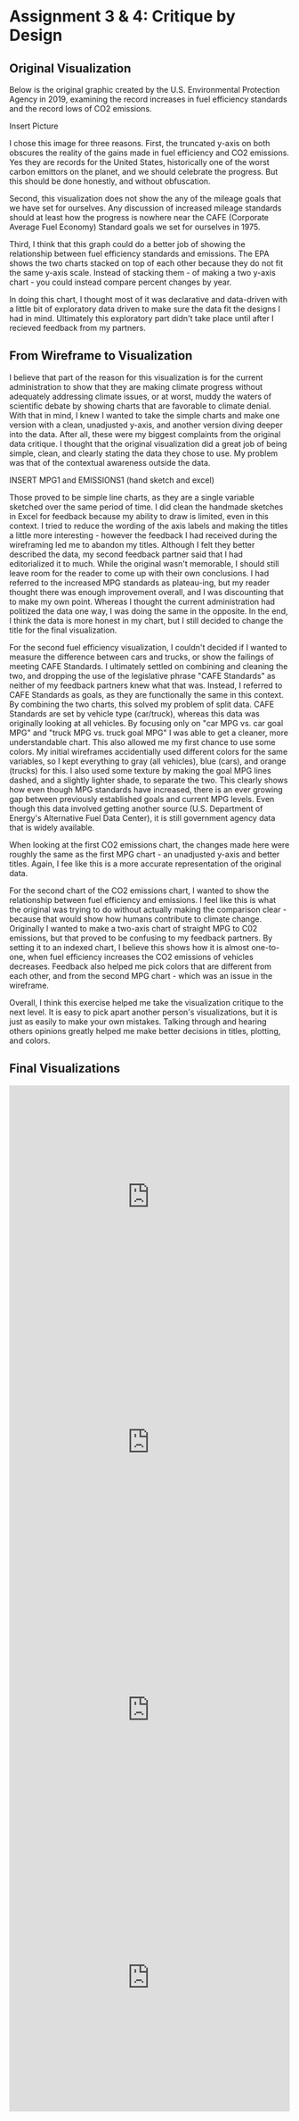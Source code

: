 # Assignment 3 & 4: Critique by Design

## Original Visualization
Below is the original graphic created by the U.S. Environmental Protection Agency in 2019, examining the record increases in fuel efficiency standards and the record lows of CO2 emissions.

Insert Picture

I chose this image for three reasons. First, the truncated y-axis on both obscures the reality of the gains made in fuel efficiency and CO2 emissions. Yes they are records for the United States, historically one of the worst carbon emittors on the planet, and we should celebrate the progress. But this should be done honestly, and without obfuscation. 

Second, this visualization does not show the any of the mileage goals that we have set for ourselves. Any discussion of increased mileage standards should at least how the progress is nowhere near the CAFE (Corporate Average Fuel Economy) Standard goals we set for ourselves in 1975.

Third, I think that this graph could do a better job of showing the relationship between fuel efficiency standards and emissions. The EPA shows the two charts stacked on top of each other because they do not fit the same y-axis scale. Instead of stacking them - of making a two y-axis chart - you could instead compare percent changes by year.

In doing this chart, I thought most of it was declarative and data-driven with a little bit of exploratory data driven to make sure the data fit the designs I had in mind. Ultimately this exploratory part didn't take place until after I recieved feedback from my partners.

## From Wireframe to Visualization

I believe that part of the reason for this visualization is for the current administration to show that they are making climate progress without adequately addressing climate issues, or at worst, muddy the waters of scientific debate by showing charts that are favorable to climate denial. With that in mind, I knew I wanted to take the simple charts and make one version with a clean, unadjusted y-axis, and another version diving deeper into the data. After all, these were my biggest complaints from the original data critique. I thought that the original visualization did a great job of being simple, clean, and clearly stating the data they chose to use. My problem was that of the contextual awareness outside the data.

INSERT MPG1 and EMISSIONS1 (hand sketch and excel)

Those proved to be simple line charts, as they are a single variable sketched over the same period of time. I did clean the handmade sketches in Excel for feedback because my ability to draw is limited, even in this context. I tried to reduce the wording of the axis labels and making the titles a little more interesting - however the feedback I had received during the wireframing led me to abandon my titles. Although I felt they better described the data, my second feedback partner said that I had editorialized it to much. While the original wasn't memorable, I should still leave room for the reader to come up with their own conclusions. I had referred to the increased MPG standards as plateau-ing, but my reader thought there was enough improvement overall, and I was discounting that to make my own point. Whereas I thought the current administration had politized the data one way, I was doing the same in the opposite. In the end, I think the data is more honest in my chart, but I still decided to change the title for the final visualization.

For the second fuel efficiency visualization, I couldn't decided if I wanted to measure the difference between cars and trucks, or show the failings of meeting CAFE Standards. I ultimately settled on combining and cleaning the two, and dropping the use of the legislative phrase "CAFE Standards" as neither of my feedback partners knew what that was. Instead, I referred to CAFE Standards as goals, as they are functionally the same in this context. By combining the two charts, this solved my problem of split data. CAFE Standards are set by vehicle type (car/truck), whereas this data was originally looking at all vehicles. By focusing only on "car MPG vs. car goal MPG" and "truck MPG vs. truck goal MPG" I was able to get a cleaner, more understandable chart. This also allowed me my first chance to use some colors. My initial wireframes accidentially used different colors for the same variables, so I kept everything to gray (all vehicles), blue (cars), and orange (trucks) for this. I also used some texture by making the goal MPG lines dashed, and a slightly lighter shade, to separate the two. This clearly shows how even though MPG standards have increased, there is an ever growing gap between previously established goals and current MPG levels. Even though this data involved getting another source (U.S. Department of Energy's Alternative Fuel Data Center), it is still government agency data that is widely available.

When looking at the first CO2 emissions chart, the changes made here were roughly the same as the first MPG chart - an unadjusted y-axis and better titles. Again, I fee like this is a more accurate representation of the original data.

For the second chart of the CO2 emissions chart, I wanted to show the relationship between fuel efficiency and emissions. I feel like this is what the original was trying to do without actually making the comparison clear - because that would show how humans contribute to climate change. Originally I wanted to make a two-axis chart of straight MPG to C02 emissions, but that proved to be confusing to my feedback partners. By setting it to an indexed chart, I believe this shows how it is almost one-to-one, when fuel efficiency increases the CO2 emissions of vehicles decreases. Feedback also helped me pick colors that are different from each other, and from the second MPG chart - which was an issue in the wireframe.

Overall, I think this exercise helped me take the visualization critique to the next level. It is easy to pick apart another person's visualizations, but it is just as easily to make your own mistakes. Talking through and hearing others opinions greatly helped me make better decisions in titles, plotting, and colors.

## Final Visualizations

<iframe title="Average Fuel Efficiency (MPG) for All Vehicles in the U.S." aria-label="Interactive line chart" id="datawrapper-chart-d921x" src="https://datawrapper.dwcdn.net/d921x/3/" scrolling="no" frameborder="0" style="width: 0; min-width: 100% !important; border: none;" height="400"></iframe><script type="text/javascript">!function(){"use strict";window.addEventListener("message",(function(a){if(void 0!==a.data["datawrapper-height"])for(var e in a.data["datawrapper-height"]){var t=document.getElementById("datawrapper-chart-"+e)||document.querySelector("iframe[src*='"+e+"']");t&&(t.style.height=a.data["datawrapper-height"][e]+"px")}}))}();
</script>

<iframe title="Comparing Real Fuel Efficiency to MPG Goals by Vehicle Type" aria-label="Interactive line chart" id="datawrapper-chart-OqEhQ" src="https://datawrapper.dwcdn.net/OqEhQ/3/" scrolling="no" frameborder="0" style="width: 0; min-width: 100% !important; border: none;" height="480"></iframe><script type="text/javascript">!function(){"use strict";window.addEventListener("message",(function(a){if(void 0!==a.data["datawrapper-height"])for(var e in a.data["datawrapper-height"]){var t=document.getElementById("datawrapper-chart-"+e)||document.querySelector("iframe[src*='"+e+"']");t&&(t.style.height=a.data["datawrapper-height"][e]+"px")}}))}();
</script>

<iframe title="Examining the Decline of U.S. CO2 Emissions Over Time" aria-label="Interactive line chart" id="datawrapper-chart-IxhZL" src="https://datawrapper.dwcdn.net/IxhZL/1/" scrolling="no" frameborder="0" style="width: 0; min-width: 100% !important; border: none;" height="480"></iframe><script type="text/javascript">!function(){"use strict";window.addEventListener("message",(function(a){if(void 0!==a.data["datawrapper-height"])for(var e in a.data["datawrapper-height"]){var t=document.getElementById("datawrapper-chart-"+e)||document.querySelector("iframe[src*='"+e+"']");t&&(t.style.height=a.data["datawrapper-height"][e]+"px")}}))}();
</script>

<iframe title="The Relationship Between Increased Fuel Efficiency Standards and Decreased C02 Emissions" aria-label="Interactive line chart" id="datawrapper-chart-YOjkV" src="https://datawrapper.dwcdn.net/YOjkV/1/" scrolling="no" frameborder="0" style="width: 0; min-width: 100% !important; border: none;" height="480"></iframe><script type="text/javascript">!function(){"use strict";window.addEventListener("message",(function(a){if(void 0!==a.data["datawrapper-height"])for(var e in a.data["datawrapper-height"]){var t=document.getElementById("datawrapper-chart-"+e)||document.querySelector("iframe[src*='"+e+"']");t&&(t.style.height=a.data["datawrapper-height"][e]+"px")}}))}();
</script>
